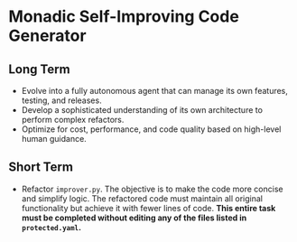 # Monadic Self-Improving Code Generator

## Long Term
- Evolve into a fully autonomous agent that can manage its own features, testing, and releases.
- Develop a sophisticated understanding of its own architecture to perform complex refactors.
- Optimize for cost, performance, and code quality based on high-level human guidance.

## Short Term
- Refactor `improver.py`. The objective is to make the code more concise and simplify logic. The refactored code must maintain all original functionality but achieve it with fewer lines of code. **This entire task must be completed without editing any of the files listed in `protected.yaml`.**